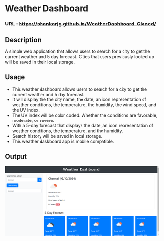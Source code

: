 # Weather Dashboard

### URL : https://shankarjg.github.io/WeatherDashboard-Cloned/

## Description
A simple web application that allows users to search for a city to get the current weather and 5 day forecast. Cities that users previously looked up will be saved in their local storage.

## Usage
- This weather dashboard allows users to search for a city to get the current weather and 5 day forecast.
- It will display the the city name, the date, an icon representation of weather conditions, the temperature, the humidity, the wind speed, and the UV index.
- The UV index will be color coded. Whether the conditions are favorable, moderate, or severe.
- With a 5-day forecast that displays the date, an icon representation of weather conditions, the temperature, and the humidity.
- Search history will be saved in local storage.
- This weather daskboard app is mobile compatible.

## Output
![](WeatherDashboard/js/image.png)



